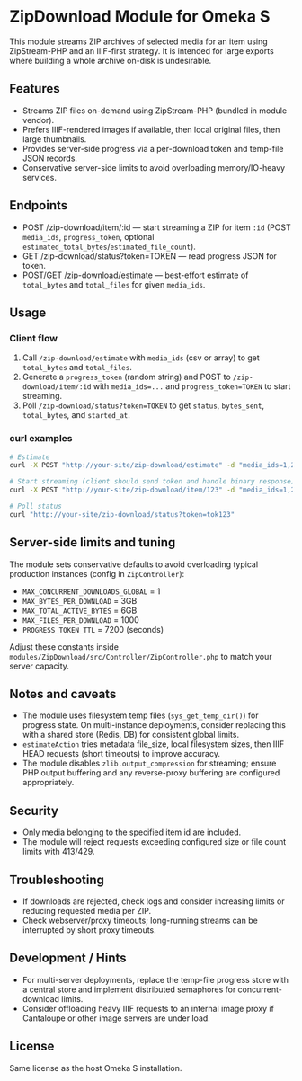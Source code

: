  # ZipDownload Module for Omeka S

 This module streams ZIP archives of selected media for an item using ZipStream-PHP and an IIIF-first strategy. It is intended for large exports where building a whole archive on-disk is undesirable.

 ## Features

 - Streams ZIP files on-demand using ZipStream-PHP (bundled in module vendor).
 - Prefers IIIF-rendered images if available, then local original files, then large thumbnails.
 - Provides server-side progress via a per-download token and temp-file JSON records.
 - Conservative server-side limits to avoid overloading memory/IO-heavy services.

 ## Endpoints

 - POST /zip-download/item/:id — start streaming a ZIP for item `:id` (POST `media_ids`, `progress_token`, optional `estimated_total_bytes`/`estimated_file_count`).
 - GET /zip-download/status?token=TOKEN — read progress JSON for token.
 - POST/GET /zip-download/estimate — best-effort estimate of `total_bytes` and `total_files` for given `media_ids`.

 ## Usage

 ### Client flow

 1. Call `/zip-download/estimate` with `media_ids` (csv or array) to get `total_bytes` and `total_files`.
 2. Generate a `progress_token` (random string) and POST to `/zip-download/item/:id` with `media_ids=...` and `progress_token=TOKEN` to start streaming.
 3. Poll `/zip-download/status?token=TOKEN` to get `status`, `bytes_sent`, `total_bytes`, and `started_at`.

 ### curl examples

 ```bash
 # Estimate
 curl -X POST "http://your-site/zip-download/estimate" -d "media_ids=1,2,3"

 # Start streaming (client should send token and handle binary response)
 curl -X POST "http://your-site/zip-download/item/123" -d "media_ids=1,2,3" -d "progress_token=tok123" -o download.zip

 # Poll status
 curl "http://your-site/zip-download/status?token=tok123"
 ```

 ## Server-side limits and tuning

 The module sets conservative defaults to avoid overloading typical production instances (config in `ZipController`):

 - `MAX_CONCURRENT_DOWNLOADS_GLOBAL` = 1
 - `MAX_BYTES_PER_DOWNLOAD` = 3GB
 - `MAX_TOTAL_ACTIVE_BYTES` = 6GB
 - `MAX_FILES_PER_DOWNLOAD` = 1000
 - `PROGRESS_TOKEN_TTL` = 7200 (seconds)

 Adjust these constants inside `modules/ZipDownload/src/Controller/ZipController.php` to match your server capacity.

 ## Notes and caveats

 - The module uses filesystem temp files (`sys_get_temp_dir()`) for progress state. On multi-instance deployments, consider replacing this with a shared store (Redis, DB) for consistent global limits.
 - `estimateAction` tries metadata file_size, local filesystem sizes, then IIIF HEAD requests (short timeouts) to improve accuracy.
 - The module disables `zlib.output_compression` for streaming; ensure PHP output buffering and any reverse-proxy buffering are configured appropriately.

 ## Security

 - Only media belonging to the specified item id are included.
 - The module will reject requests exceeding configured size or file count limits with 413/429.

 ## Troubleshooting

 - If downloads are rejected, check logs and consider increasing limits or reducing requested media per ZIP.
 - Check webserver/proxy timeouts; long-running streams can be interrupted by short proxy timeouts.

 ## Development / Hints

 - For multi-server deployments, replace the temp-file progress store with a central store and implement distributed semaphores for concurrent-download limits.
 - Consider offloading heavy IIIF requests to an internal image proxy if Cantaloupe or other image servers are under load.

 ## License

 Same license as the host Omeka S installation.
